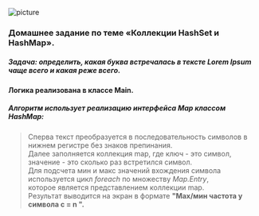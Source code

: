 ![picture](https://encrypted-tbn0.gstatic.com/images?q=tbn:ANd9GcSV_5Z2ZpK4qyqXtPzZwNraTqI36L-riAsUiw&usqp=CAU)

### Домашнее задание по теме «Коллекции HashSet и HashMap».
##### Задача: определить, какая буква встречалась в тексте ***Lorem Ipsum*** чаще всего и какая реже всего.

#### Логика реализована в классе **Main.**

##### Алгоритм использует реализацию интерфейса Map классом HashMap:

> Сперва текст преобразуется в последовательность символов в нижнем регистре без знаков препинания.  
Далее заполняется коллекция map, где ключ - это символ, значение - это сколько раз встретился символ.  
Для подсчета мин и макс значений вхождения символа используется цикл *foreach* по множеству *Map.Entry*,  
которое является представлением коллекции map.  
Результат выводится на экран в формате **"Мах/мин частота у символа c = n ".**
